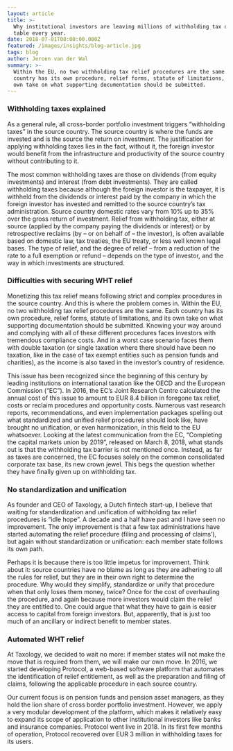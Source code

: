 ```yaml
---
layout: article
title: >-
  Why institutional investors are leaving millions of withholding tax on the
  table every year.
date: 2018-07-01T00:00:00.000Z
featured: /images/insights/blog-article.jpg
tags: blog
author: Jeroen van der Wal
summary: >-
  Within the EU, no two withholding tax relief procedures are the same. Each
  country has its own procedure, relief forms, statute of limitations, and its
  own take on what supporting documentation should be submitted.
---
```

### Withholding taxes explained

As a general rule, all cross-border portfolio investment triggers “withholding taxes” in the source country. The source country is where the funds are invested and is the source the return on investment. The justification for applying withholding taxes lies in the fact, without it, the foreign investor would benefit from the infrastructure and productivity of the source country without contributing to it.

The most common withholding taxes are those on dividends (from equity investments) and interest (from debt investments). They are called withholding taxes because although the foreign investor is the taxpayer, it is withheld from the dividends or interest paid by the company in which the foreign investor has invested and remitted to the source country’s tax administration. Source country domestic rates vary from 10% up to 35% over the gross return of investment. Relief from withholding tax, either at source (applied by the company paying the dividends or interest) or by retrospective reclaims (by – or on behalf of – the investor), is often available based on domestic law, tax treaties, the EU treaty, or less well known legal bases. The type of relief, and the degree of relief – from a reduction of the rate to a full exemption or refund – depends on the type of investor, and the way in which investments are structured.

### Difficulties with securing WHT relief

Monetizing this tax relief means following strict and complex procedures in the source country. And this is where the problem comes in. Within the EU, no two withholding tax relief procedures are the same. Each country has its own procedure, relief forms, statute of limitations, and its own take on what supporting documentation should be submitted. Knowing your way around and complying with all of these different procedures faces investors with tremendous compliance costs. And in a worst case scenario faces them with double taxation (or single taxation where there should have been no taxation, like in the case of tax exempt entities such as pension funds and charities), as the income is also taxed in the investor’s country of residence.

This issue has been recognized since the beginning of this century by leading institutions on international taxation like the OECD and the European Commission (“EC”). In 2016, the EC’s Joint Research Centre calculated the annual cost of this issue to amount to EUR 8.4 billion in foregone tax relief, costs or reclaim procedures and opportunity costs. Numerous vast research reports, recommendations, and even implementation packages spelling out what standardized and unified relief procedures should look like, have brought no unification, or even harmonization, in this field to the EU whatsoever. Looking at the latest communication from the EC, “Completing the capital markets union by 2019”, released on March 8, 2018, what stands out is that the withholding tax barrier is not mentioned once. Instead, as far as taxes are concerned, the EC focuses solely on the common consolidated corporate tax base, its new crown jewel. This begs the question whether they have finally given up on withholding tax.

### No standardization and unification

As founder and CEO of Taxology, a Dutch fintech start-up, I believe that waiting for standardization and unification of withholding tax relief procedures is “idle hope”. A decade and a half have past and I have seen no improvement. The only improvement is that a few tax administrations have started automating the relief procedure (filing and processing of claims’), but again without standardization or unification: each member state follows its own path.

Perhaps it is because there is too little impetus for improvement. Think about it: source countries have no blame as long as they are adhering to all the rules for relief, but they are in their own right to determine the procedure. Why would they simplify, standardize or unify that procedure when that only loses them money, twice? Once for the cost of overhauling the procedure, and again because more investors would claim the relief they are entitled to. One could argue that what they have to gain is easier access to capital from foreign investors. But, apparently, that is just too much of an ancillary or indirect benefit to member states.

### Automated WHT relief

At Taxology, we decided to wait no more: if member states will not make the move that is required from them, we will make our own move. In 2016, we started developing Protocol, a web-based software platform that automates the identification of relief entitlement, as well as the preparation and filing of claims, following the applicable procedure in each source country.

Our current focus is on pension funds and pension asset managers, as they hold the lion share of cross border portfolio investment. However, we apply a very modular development of the platform, which makes it relatively easy to expand its scope of application to other institutional investors like banks and insurance companies. Protocol went live in 2018. In its first few months of operation, Protocol recovered over EUR 3 million in withholding taxes for its users.

